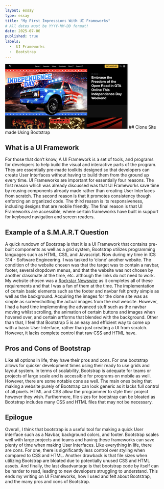 ```yaml
---
layout: essay
type: essay
title: "My First Impressions With UI Frameworks"
# All dates must be YYYY-MM-DD format!
date: 2025-07-06
published: true
labels:
  -  UI Frameworks
  -  Bootstrap
---
```


<img src="/img/RockstarCloneSite.png" alt="Clone Rockstar Website" width="400">
## 
Clone Site made Using Bootstrap

## What is a UI Framework

For those that don’t know, A UI Framework is a set of tools, and programs for developers to help build the visual and interactive parts of the program.
They are essentially pre-made toolkits designed so that developers can create User Interfaces without having to build them from the ground up every time. 
UI Frameworks are important for essentially four reasons. 
The first reason which was already discussed was that UI Frameworks save time by reusing components already made rather than creating User Interfaces from scratch.
The second reason is that it promotes consistency though enforcing an organized code. 
The third reason is its responsiveness, including designs that are mobile friendly. 
The final reason is that UI Frameworks are accessible, where certain frameworks have built in support for keyboard navigation and screen readers. 

##  Example of a S.M.A.R.T Question
A quick rundown of Bootstrap is that it is a UI Framework that contains pre-built components as well as a grid system, Bootstrap utilizes programming languages such as HTML, CSS, and Javascript. 
Now during my time in ICS 314 - Software Engineering. I was tasked to ‘clone’ another website. 
The condition of the website chosen was that the target was to contain a navbar, footer, several dropdown menus, and that the website was not chosen by another classmate at the time, etc. 
although the links do not need to work. My website chosen was a [Rockstar Newswire](https://www.rockstargames.com/newswire/) as it completes all of these requirements and that I was a fan of them at the time.
The implementation of certain basic elements such as the footer and navbar felt pretty simple as well as the background. 
Acquiring the images for the clone site was as simple as screenshotting the actual images from the real website. 
However, I had a hard time implementing the advanced stuff such as the navbar moving whilst scrolling, the animation of certain buttons and images when hovered over, and certain artforms that blended with the background. 
Other than that, I feel that Bootstrap 5 is an easy and efficient way to come up with a basic User Interface, rather than just creating a UI from scratch. However, it lacks complete control that raw CSS and HTML have. 

## Pros and Cons of Bootstrap
Like all options in life, they have their pros and cons.
For one bootstrap allows for quicker development times using their ready to use grids and layout system. 
In terms of scalability, Bootstrap is adequate for teams or projects of large scale and is accessible for programs on mobile as well. 
However, there are some notable cons as well. The main ones being that making a website purely of Bootstrap can look generic as it lacks full control of all pixels.
HTML and CSS allow the programmer to style their project however they wish. 
Furthermore, file sizes for bootstrap can be bloated as Bootstrap includes many CSS and HTML files that may not be necessary. 

## Epilogue
Overall, I think that bootstrap is a useful tool for making a quick User interface such as a Navbar, background colors, and footer. 
Bootstrap scales well with large projects and teams and having these frameworks can save plenty of time when making User Interfaces. 
Like everything in life, there are cons. For one, there is significantly less control over styling when compared to CSS and HTML. 
Another drawback is that file sizes when utilizing Bootstrap are bloated due to potentially unused CSS and HTML assets. 
And finally, the last disadvantage is that bootstrap code by itself can be harder to read, leading to new developers struggling to understand. 
This ends my writing on UI Frameworks, how I used and felt about Bootstrap, and the many pros and cons of Bootstrap.





